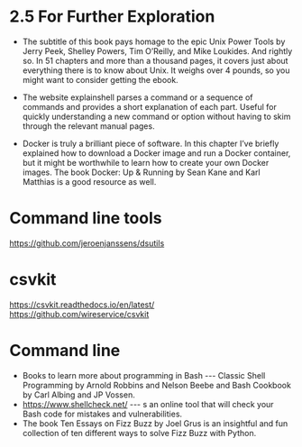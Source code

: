 # 2.5 For Further Exploration
* The subtitle of this book pays homage to the epic Unix Power Tools by Jerry Peek, Shelley Powers, Tim O’Reilly, and Mike Loukides. And rightly so. In 51 chapters and more than a thousand pages, it covers just about everything there is to know about Unix. It weighs over 4 pounds, so you might want to consider getting the ebook.

* The website explainshell parses a command or a sequence of commands and provides a short explanation of each part. Useful for quickly understanding a new command or option without having to skim through the relevant manual pages.

* Docker is truly a brilliant piece of software. In this chapter I’ve briefly explained how to download a Docker image and run a Docker container, but it might be worthwhile to learn how to create your own Docker images. The book Docker: Up & Running by Sean Kane and Karl Matthias is a good resource as well.


# Command line tools
https://github.com/jeroenjanssens/dsutils

# csvkit
https://csvkit.readthedocs.io/en/latest/
https://github.com/wireservice/csvkit

# Command line
* Books to learn more about programming in Bash --- Classic Shell Programming by Arnold Robbins and Nelson Beebe and Bash Cookbook by Carl Albing and JP Vossen.
* https://www.shellcheck.net/  --- s an online tool that will check your Bash code for mistakes and vulnerabilities.
* The book Ten Essays on Fizz Buzz by Joel Grus is an insightful and fun collection of ten different ways to solve Fizz Buzz with Python.







